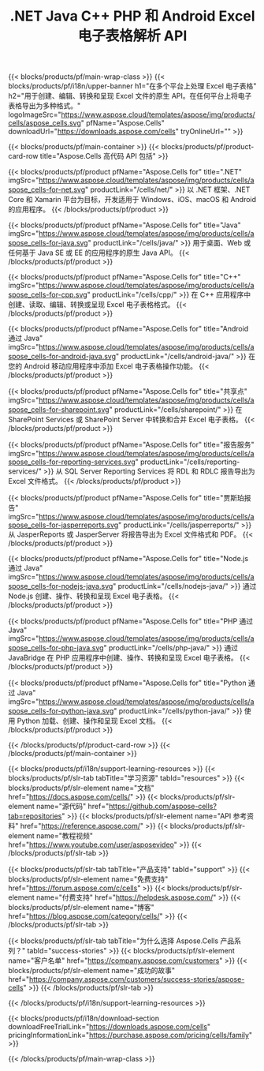 ﻿---
title: .NET Java C++ PHP 和 Android Excel 电子表格解析 API 
weight: 10
url: /zh/family
description: 用于在 .NET Java C++ Android 和 SharePoint 应用程序中读写和操作 Microsoft Excel 文件的库。在 SSRS 和 JasperReports 中导出工作表
---
{{< blocks/products/pf/main-wrap-class >}}
{{< blocks/products/pf/i18n/upper-banner h1="在多个平台上处理 Excel 电子表格" h2="用于创建、编辑、转换和呈现 Excel 文件的原生 API。在任何平台上将电子表格导出为多种格式。" logoImageSrc="https://www.aspose.cloud/templates/aspose/img/products/cells/aspose_cells.svg" pfName="Aspose.Cells" downloadUrl="https://downloads.aspose.com/cells" tryOnlineUrl="" >}}

{{< blocks/products/pf/main-container >}}
{{< blocks/products/pf/product-card-row title="Aspose.Cells 高代码 API 包括" >}}

{{< blocks/products/pf/product pfName="Aspose.Cells for" title=".NET" imgSrc="https://www.aspose.cloud/templates/aspose/img/products/cells/aspose_cells-for-net.svg" productLink="/cells/net/" >}}
以 .NET 框架、.NET Core 和 Xamarin 平台为目标，开发适用于 Windows、iOS、macOS 和 Android 的应用程序。
{{< /blocks/products/pf/product >}}

{{< blocks/products/pf/product pfName="Aspose.Cells for" title="Java" imgSrc="https://www.aspose.cloud/templates/aspose/img/products/cells/aspose_cells-for-java.svg" productLink="/cells/java/" >}}
用于桌面、Web 或任何基于 Java SE 或 EE 的应用程序的原生 Java API。
{{< /blocks/products/pf/product >}}

{{< blocks/products/pf/product pfName="Aspose.Cells for" title="C++" imgSrc="https://www.aspose.cloud/templates/aspose/img/products/cells/aspose_cells-for-cpp.svg" productLink="/cells/cpp/" >}}
在 C++ 应用程序中创建、读取、编辑、转换或呈现 Excel 电子表格格式。
{{< /blocks/products/pf/product >}}

{{< blocks/products/pf/product pfName="Aspose.Cells for" title="Android 通过 Java" imgSrc="https://www.aspose.cloud/templates/aspose/img/products/cells/aspose_cells-for-android-java.svg" productLink="/cells/android-java/" >}}
在您的 Android 移动应用程序中添加 Excel 电子表格操作功能。
{{< /blocks/products/pf/product >}}

{{< blocks/products/pf/product pfName="Aspose.Cells for" title="共享点" imgSrc="https://www.aspose.cloud/templates/aspose/img/products/cells/aspose_cells-for-sharepoint.svg" productLink="/cells/sharepoint/" >}}
在 SharePoint Services 或 SharePoint Server 中转换和合并 Excel 电子表格。
{{< /blocks/products/pf/product >}}

{{< blocks/products/pf/product pfName="Aspose.Cells for" title="报告服务" imgSrc="https://www.aspose.cloud/templates/aspose/img/products/cells/aspose_cells-for-reporting-services.svg" productLink="/cells/reporting-services/" >}}
从 SQL Server Reporting Services 将 RDL 和 RDLC 报告导出为 Excel 文件格式。
{{< /blocks/products/pf/product >}}

{{< blocks/products/pf/product pfName="Aspose.Cells for" title="贾斯珀报告" imgSrc="https://www.aspose.cloud/templates/aspose/img/products/cells/aspose_cells-for-jasperreports.svg" productLink="/cells/jasperreports/" >}}
从 JasperReports 或 JasperServer 将报告导出为 Excel 文件格式和 PDF。
{{< /blocks/products/pf/product >}}

{{< blocks/products/pf/product pfName="Aspose.Cells for" title="Node.js 通过 Java" imgSrc="https://www.aspose.cloud/templates/aspose/img/products/cells/aspose_cells-for-nodejs-java.svg" productLink="/cells/nodejs-java/" >}}
通过 Node.js 创建、操作、转换和呈现 Excel 电子表格。
{{< /blocks/products/pf/product >}}

{{< blocks/products/pf/product pfName="Aspose.Cells for" title="PHP 通过 Java" imgSrc="https://www.aspose.cloud/templates/aspose/img/products/cells/aspose_cells-for-php-java.svg" productLink="/cells/php-java/" >}}
通过 JavaBridge 在 PHP 应用程序中创建、操作、转换和呈现 Excel 电子表格。
{{< /blocks/products/pf/product >}}

{{< blocks/products/pf/product pfName="Aspose.Cells for" title="Python 通过 Java" imgSrc="https://www.aspose.cloud/templates/aspose/img/products/cells/aspose_cells-for-python-java.svg" productLink="/cells/python-java/" >}}
使用 Python 加载、创建、操作和呈现 Excel 文档。
{{< /blocks/products/pf/product >}}

{{< /blocks/products/pf/product-card-row >}}
{{< /blocks/products/pf/main-container >}}

{{< blocks/products/pf/i18n/support-learning-resources >}}
{{< blocks/products/pf/slr-tab tabTitle="学习资源" tabId="resources" >}}
{{< blocks/products/pf/slr-element name="文档" href="https://docs.aspose.com/cells/" >}}
{{< blocks/products/pf/slr-element name="源代码" href="https://github.com/aspose-cells?tab=repositories" >}}
{{< blocks/products/pf/slr-element name="API 参考资料" href="https://reference.aspose.com/" >}}
{{< blocks/products/pf/slr-element name="教程视频" href="https://www.youtube.com/user/asposevideo" >}}
{{< /blocks/products/pf/slr-tab >}}

{{< blocks/products/pf/slr-tab tabTitle="产品支持" tabId="support" >}}
{{< blocks/products/pf/slr-element name="免费支持" href="https://forum.aspose.com/c/cells" >}}
{{< blocks/products/pf/slr-element name="付费支持" href="https://helpdesk.aspose.com/" >}}
{{< blocks/products/pf/slr-element name="博客" href="https://blog.aspose.com/category/cells/" >}}
{{< /blocks/products/pf/slr-tab >}}

{{< blocks/products/pf/slr-tab tabTitle="为什么选择 Aspose.Cells 产品系列？" tabId="success-stories" >}}
{{< blocks/products/pf/slr-element name="客户名单" href="https://company.aspose.com/customers" >}}
{{< blocks/products/pf/slr-element name="成功的故事" href="https://company.aspose.com/customers/success-stories/aspose-cells" >}}
{{< /blocks/products/pf/slr-tab >}}

{{< /blocks/products/pf/i18n/support-learning-resources >}}

{{< blocks/products/pf/i18n/download-section downloadFreeTrialLink="https://downloads.aspose.com/cells" pricingInformationLink="https://purchase.aspose.com/pricing/cells/family" >}}

{{< /blocks/products/pf/main-wrap-class >}}